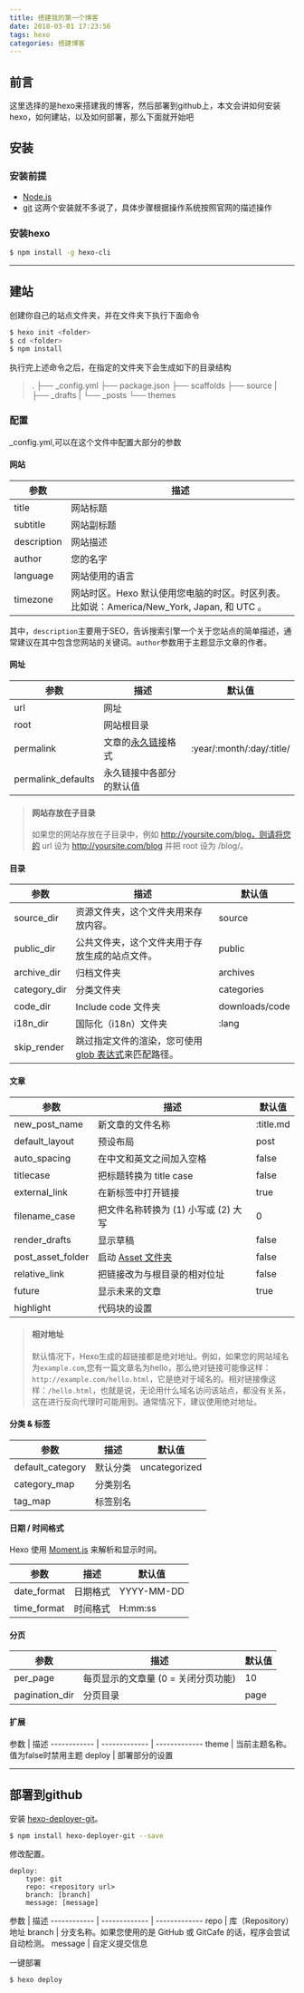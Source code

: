 ```yaml
---
title: 搭建我的第一个博客
date: 2018-03-01 17:23:56
tags: hexo
categories: 搭建博客
---
```


## 前言

这里选择的是hexo来搭建我的博客，然后部署到github上，本文会讲如何安装hexo，如何建站，以及如何部署，那么下面就开始吧

## 安装

### 安装前提

* [Node.js](https://nodejs.org/en/)
* [git](https://git-scm.com/)
这两个安装就不多说了，具体步骤根据操作系统按照官网的描述操作

### 安装hexo

``` bash
$ npm install -g hexo-cli
```

---

## 建站

创建你自己的站点文件夹，并在文件夹下执行下面命令

``` bash
$ hexo init <folder>
$ cd <folder>
$ npm install
```

执行完上述命令之后，在指定的文件夹下会生成如下的目录结构
>.
├── _config.yml
├── package.json
├── scaffolds
├── source
|   ├── _drafts
|   └── _posts
└── themes

### 配置

_config.yml,可以在这个文件中配置大部分的参数

#### 网站
参数 | 描述
------------ | -------------
title | 网站标题
subtitle | 网站副标题
description | 网站描述
author | 您的名字
language | 网站使用的语言
timezone | 网站时区。Hexo 默认使用您电脑的时区。时区列表。比如说：America/New_York, Japan, 和 UTC 。

其中，`description`主要用于SEO，告诉搜索引擎一个关于您站点的简单描述，通常建议在其中包含您网站的关键词。`author`参数用于主题显示文章的作者。

#### 网址
参数 | 描述 | 默认值
------------ | ------------- | -------------
url | 网址
root | 网站根目录
permalink | 文章的[永久链接](https://hexo.io/zh-cn/docs/permalinks.html)格式 | :year/:month/:day/:title/
permalink_defaults | 永久链接中各部分的默认值

>#### 网站存放在子目录
>如果您的网站存放在子目录中，例如 http://yoursite.com/blog，则请将您的 url 设为 http://yoursite.com/blog 并把 root 设为 /blog/。

#### 目录

参数 | 描述 | 默认值
------------ | ------------- | -------------
source_dir | 资源文件夹，这个文件夹用来存放内容。| source
public_dir | 公共文件夹，这个文件夹用于存放生成的站点文件。| public
archive_dir | 归档文件夹 | archives
category_dir | 分类文件夹 | categories
code_dir | Include code 文件夹 | downloads/code
i18n_dir | 国际化（i18n）文件夹 | :lang
skip_render | 跳过指定文件的渲染，您可使用 [glob 表达式](https://github.com/isaacs/node-glob)来匹配路径。

#### 文章

参数 | 描述 | 默认值
------------ | ------------- | -------------
new_post_name | 新文章的文件名称 | :title.md
default_layout | 预设布局 | post
auto_spacing | 在中文和英文之间加入空格 | false
titlecase | 把标题转换为 title case | false
external_link | 在新标签中打开链接 | true
filename_case | 把文件名称转换为 (1) 小写或 (2) 大写 | 0
render_drafts | 显示草稿 | false
post_asset_folder | 启动 [Asset 文件夹](https://hexo.io/zh-cn/docs/asset-folders.html) | false
relative_link | 把链接改为与根目录的相对位址 | false
future | 显示未来的文章 | true
highlight | 代码块的设置 |

>#### 相对地址
>默认情况下，Hexo生成的超链接都是绝对地址。例如，如果您的网站域名为`example.com`,您有一篇文章名为hello，那么绝对链接可能像这样：`http://example.com/hello.html`，它是绝对于域名的。相对链接像这样：`/hello.html`，也就是说，无论用什么域名访问该站点，都没有关系，这在进行反向代理时可能用到。通常情况下，建议使用绝对地址。

#### 分类 & 标签

参数 | 描述 | 默认值
------------ | ------------- | -------------
default_category | 默认分类 | uncategorized
category_map | 分类别名 	
tag_map | 标签别名

#### 日期 / 时间格式

Hexo 使用 [Moment.js](http://momentjs.com/) 来解析和显示时间。

参数 | 描述 | 默认值
------------ | ------------- | -------------
date_format | 日期格式 | YYYY-MM-DD
time_format | 时间格式 | H:mm:ss

#### 分页

参数 | 描述 | 默认值
------------ | ------------- | -------------
per_page | 每页显示的文章量 (0 = 关闭分页功能) | 10
pagination_dir | 分页目录 | page

#### 扩展

参数 | 描述
------------ | ------------- | -------------
theme | 当前主题名称。值为false时禁用主题
deploy | 部署部分的设置

---

## 部署到github

安装 [hexo-deployer-git](https://github.com/hexojs/hexo-deployer-git)。

``` bash
$ npm install hexo-deployer-git --save
```

修改配置。

    deploy:
        type: git
        repo: <repository url>
        branch: [branch]
        message: [message]

参数 | 描述
------------ | ------------- | -------------
repo | 库（Repository）地址
branch | 分支名称。如果您使用的是 GitHub 或 GitCafe 的话，程序会尝试自动检测。
message | 自定义提交信息

一键部署

``` bash
$ hexo deploy
```

